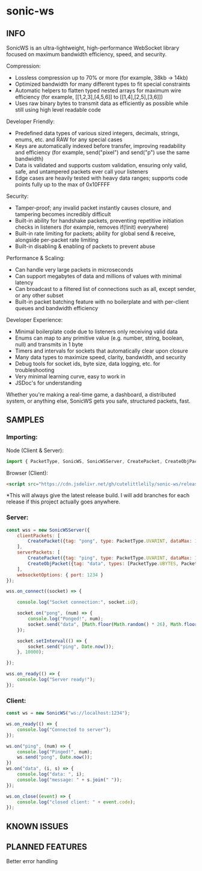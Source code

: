 # sonic-ws

## INFO

SonicWS is an ultra-lightweight, high-performance WebSocket library focused on maximum bandwidth efficiency, speed, and security.

Compression:
- Lossless compression up to 70% or more (for example, 38kb -> 14kb)
- Optimized bandwidth for many different types to fit special constraints
- Automatic helpers to flatten typed nested arrays for maximum wire efficiency (for example, [[1,2,3],[4,5,6]] to [[1,4],[2,5],[3,6]])
- Uses raw binary bytes to transmit data as efficiently as possible while still using high level readable code

Developer Friendly:
- Predefined data types of various sized integers, decimals, strings, enums, etc. and RAW for any special cases
- Keys are automatically indexed before transfer, improving readability and efficiency (for example, send("pixel") and send("p") use the same bandwidth)
- Data is validated and supports custom validation, ensuring only valid, safe, and untampered packets ever call your listeners
- Edge cases are heavily tested with heavy data ranges; supports code points fully up to the max of 0x10FFFF

Security:
- Tamper-proof; any invalid packet instantly causes closure, and tampering becomes incredibly difficult
- Built-in ability for handshake packets, preventing repetitive initiation checks in listeners (for example, removes if(!init) everywhere)
- Built-in rate limiting for packets; ability for global send & receive, alongside per-packet rate limiting
- Built-in disabling & enabling of packets to prevent abuse

Performance & Scaling:
- Can handle very large packets in microseconds
- Can support megabytes of data and millions of values with minimal latency
- Can broadcast to a filtered list of connections such as all, except sender, or any other subset
- Built-in packet batching feature with no boilerplate and with per-client queues and bandwidth efficiency

Developer Experience:
- Minimal boilerplate code due to listeners only receiving valid data
- Enums can map to any primitive value (e.g. number, string, boolean, null) and transmits in 1 byte
- Timers and intervals for sockets that automatically clear upon closure
- Many data types to maximize speed, clarity, bandwidth, and security
- Debug tools for socket ids, byte size, data logging, etc. for troubleshooting
- Very minimal learning curve, easy to work in
- JSDoc's for understanding

Whether you're making a real-time game, a dashboard, a distributed system, or anything else, SonicWS gets you safe, structured packets, fast.

## SAMPLES

### Importing:
Node (Client & Server):
```js
import { PacketType, SonicWS, SonicWSServer, CreatePacket, CreateObjPacket } from "sonic-ws";
```
Browser (Client):
```html
<script src="https://cdn.jsdelivr.net/gh/cutelittlelily/sonic-ws/release/SonicWS_bundle.js"></script>
```
*This will always give the latest release build. I will add branches for each release if this project actually goes anywhere.

### Server:
```js
const wss = new SonicWSServer({
    clientPackets: [
        CreatePacket({tag: "pong", type: PacketType.UVARINT, dataMax: 1})
    ],
    serverPackets: [
        CreatePacket({tag: "ping", type: PacketType.UVARINT, dataMax: 1}),
        CreateObjPacket({tag: "data", types: [PacketType.UBYTES, PacketTypes.STRINGS], dataMaxes: [2, 3]})
    ],
    websocketOptions: { port: 1234 }
});

wss.on_connect((socket) => {

    console.log("Socket connection:", socket.id);

    socket.on("pong", (num) => {
        console.log("Ponged!", num);
        socket.send("data", [Math.floor(Math.random() * 26), Math.floor(Math.random() * 256)], ["hello", "from", "server"]);
    });

    socket.setInterval(() => {
        socket.send("ping", Date.now());
    }, 10000);

});

wss.on_ready(() => {
    console.log("Server ready!");
});
```

### Client:
```js
const ws = new SonicWS("ws://localhost:1234");

ws.on_ready(() => {
    console.log("Connected to server");
});

ws.on("ping", (num) => {
    console.log("Pinged!", num);
    ws.send("pong", Date.now());
})
ws.on("data", (i, s) => {
    console.log("data: ", i);
    console.log("message: " + s.join(" "));
});

ws.on_close((event) => {
    console.log("closed client: " + event.code);
});
```

## KNOWN ISSUES

## PLANNED FEATURES

Better error handling